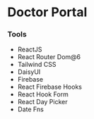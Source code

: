 # Doctor Portal

### Tools

- ReactJS
- React Router Dom@6
- Tailwind CSS
- DaisyUI
- Firebase
- React Firebase Hooks
- React Hook Form
- React Day Picker
- Date Fns
